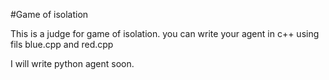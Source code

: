 #Game of isolation

This is a judge for game of isolation. you can write your agent in c++ using fils blue.cpp and red.cpp

I will write python agent soon.
